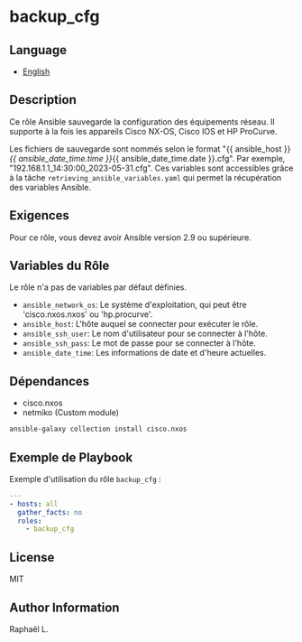backup_cfg
=========
Language
---------
- [English](./README.md)

Description
------------
Ce rôle Ansible sauvegarde la configuration des équipements réseau. Il supporte à la fois les appareils Cisco NX-OS, Cisco IOS et HP ProCurve.

Les fichiers de sauvegarde sont nommés selon le format "{{ ansible_host }}_{{ ansible_date_time.time }}_{{ ansible_date_time.date }}.cfg". Par exemple, "192.168.1.1_14:30:00_2023-05-31.cfg". Ces variables sont accessibles grâce à la tâche `retrieving_ansible_variables.yaml` qui permet la récupération des variables Ansible.

Exigences
------------

Pour ce rôle, vous devez avoir Ansible version 2.9 ou supérieure.

Variables du Rôle
--------------

Le rôle n'a pas de variables par défaut définies.

- `ansible_network_os`: Le système d'exploitation, qui peut être 'cisco.nxos.nxos' ou 'hp.procurve'.
- `ansible_host`: L'hôte auquel se connecter pour exécuter le rôle.
- `ansible_ssh_user`: Le nom d'utilisateur pour se connecter à l'hôte.
- `ansible_ssh_pass`: Le mot de passe pour se connecter à l'hôte.
- `ansible_date_time`: Les informations de date et d'heure actuelles.

Dépendances
------------
 - cisco.nxos
 - netmiko (Custom module)

```bash
ansible-galaxy collection install cisco.nxos
```

Exemple de Playbook
----------------

Exemple d'utilisation du rôle `backup_cfg` :

```yaml
---
- hosts: all
  gather_facts: no
  roles:
    - backup_cfg
```

License
-------

MIT

Author Information
------------------

Raphaël L.



